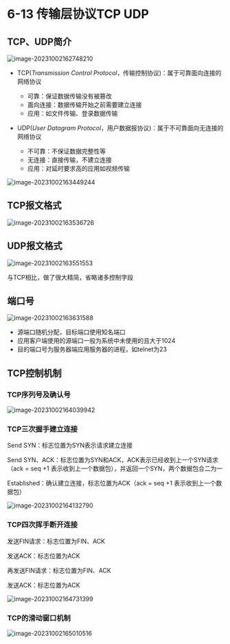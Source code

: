 # 6-13 传输层协议TCP UDP

## TCP、UDP简介

![image-20231002162748210](https://img.yatjay.top/md/image-20231002162748210.png)

- TCP(*Transmission Control Protocol*，传输控制协议)：属于可靠面向连接的网络协议
  - 可靠：保证数据传输没有被篡改
  - 面向连接：数据传输开始之前需要建立连接
  - 应用：如文件传输、登录数据传输

- UDP(*User Datagram Protocol*，用户数据报协议)：属于不可靠面向无连接的网络协议
  - 不可靠：不保证数据完整性等
  - 无连接：直接传输，不建立连接
  - 应用：对延时要求高的应用如视频传输

![image-20231002163449244](https://img.yatjay.top/md/image-20231002163449244.png)

## TCP报文格式

![image-20231002163536726](https://img.yatjay.top/md/image-20231002163536726.png)

## UDP报文格式

![image-20231002163551553](https://img.yatjay.top/md/image-20231002163551553.png)

与TCP相比，做了很大精简，省略诸多控制字段

## 端口号

![image-20231002163631588](https://img.yatjay.top/md/image-20231002163631588.png)

- 源端口随机分配，目标端口使用知名端口
- 应用客户端使用的源端口一般为系统中未使用的且大于1024
- 目的端口号为服务器端应用服务器的进程，如telnet为23

## TCP控制机制

### TCP序列号及确认号

![image-20231002164039942](https://img.yatjay.top/md/image-20231002164039942.png)

### TCP三次握手建立连接

Send SYN：标志位置为SYN表示请求建立连接

Send SYN、ACK：标志位置为SYN和ACK，ACK表示已经收到上一个SYN请求（ack = seq +1 表示收到上一个数据包），并返回一个SYN，两个数据包合二为一

Established：确认建立连接，标志位置为ACK（ack = seq +1 表示收到上一个数据包）

![image-20231002164132790](https://img.yatjay.top/md/image-20231002164132790.png)

### TCP四次挥手断开连接

发送FIN请求：标志位置为FIN、ACK

发送ACK：标志位置为ACK

再发送FIN请求：标志位置为FIN、ACK

发送ACK：标志位置为ACK

![image-20231002164731399](https://img.yatjay.top/md/image-20231002164731399.png)

### TCP的滑动窗口机制

![image-20231002165010516](https://img.yatjay.top/md/image-20231002165010516.png)
